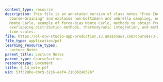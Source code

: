 ```yaml
---
content_type: resource
description: This file is an annotated version of class notes "Free Energies and Physical
  Coarse-Graining" and explains non-boltzmann and umbrella sampling, non-metropolis
  Monte Carlo, example of force-bias Monte Carlo, methods to obtain free energy differences,
  overlapping distribution methods, thermodynamic integration, and methods with multiple
  time scales.
file: https://ol-ocw-studio-app-production.s3.amazonaws.com/courses/3-320-atomistic-computer-modeling-of-materials-sma-5107-spring-2005/53fc28be0bc93216eef421b392a8526f_4_14_note.pdf
file_type: application/pdf
learning_resource_types:
- Lecture Notes
parent_title: Lecture Notes
parent_type: CourseSection
resourcetype: Document
title: 4_14_note.pdf
uid: 53fc28be-0bc9-3216-eef4-21b392a8526f
---
```

